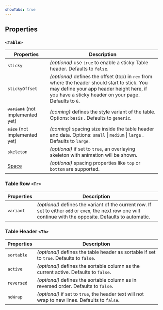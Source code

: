 ```yaml
---
showTabs: true
---
```


## Properties

### `<Table>`

| Properties                                  | Description                                                                                                                                                                                        |
| ------------------------------------------- | -------------------------------------------------------------------------------------------------------------------------------------------------------------------------------------------------- |
| `sticky`                                    | _(optional)_ use `true` to enable a sticky Table header. Defaults to `false`.                                                                                                                      |
| `stickyOffset`                              | _(optional)_ defines the offset (top) in `rem` from where the header should start to stick. You may define your app header height here, if you have a sticky header on your page. Defaults to `0`. |
| ~~`variant`~~ (not implemented yet)         | _(coming)_ defines the style variant of the table. Options: `basis` . Defaults to `generic`.                                                                                                       |
| ~~`size`~~ (not implemented yet)            | _(coming)_ spacing size inside the table header and data. Options: `small` \| `medium` \| `large` \. Defaults to `large`.                                                                          |
| `skeleton`                                  | _(optional)_ if set to `true`, an overlaying skeleton with animation will be shown.                                                                                                                |
| [Space](/uilib/components/space/properties) | _(optional)_ spacing properties like `top` or `bottom` are supported.                                                                                                                              |

### Table Row `<Tr>`

| Properties | Description                                                                                                                                                     |
| ---------- | --------------------------------------------------------------------------------------------------------------------------------------------------------------- |
| `variant`  | _(optional)_ defines the variant of the current row. If set to either `odd` or `even`, the next row one will continue with the opposite. Defaults to automatic. |

### Table Header `<Th>`

| Properties | Description                                                                                     |
| ---------- | ----------------------------------------------------------------------------------------------- |
| `sortable` | _(optional)_ defines the table header as sortable if set to `true`. Defaults to `false`.        |
| `active`   | _(optional)_ defines the sortable column as the current active. Defaults to `false`.            |
| `reversed` | _(optional)_ defines the sortable column as in reversed order. Defaults to `false`.             |
| `noWrap`   | _(optional)_ if set to `true`, the header text will not wrap to new lines. Defaults to `false`. |
